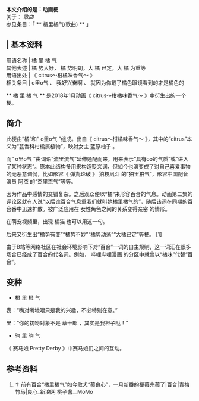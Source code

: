 **本文介绍的是：动画梗**  
关于： _歌曲_  
参见条目：「 ** 橘里橘气(歌曲)  ** 」

|  **基本资料**  
---  
用语名称  |  橘  里  橘  气   
其他表述  |  橘  势大好，  橘  势明朗，大  橘  已定，大  橘  为重等   
用语出处  |  《  citrus～柑橘味香气～  》   
相关条目  |  o里o气  、  我好兴奋啊  、  就因为你戴了橘色眼镜看到的才是橘色的   
  
** 橘  里  橘  气 ** 是2018年1月动画《  citrus～柑橘味香气～  》中衍生出的一个梗。

##  简介

此梗由“橘”和“  o里o气  ”组成。出自《  citrus～柑橘味香气～  》，其中的“citrus”本义为“芸香科柑橘属植物”，映射女主  蓝原柚子
。

而“  o里o气
”由词语“流里流气”延伸通配而来，用来表示“具有oo的气质”或“进入了某种状态”。原本此结构多用来构造贬义词，但如今也演变成了对自己喜爱事物的无恶意调侃，比如形容《
弹丸论破  》  狛枝凪斗  的“狛里狛气”，形容中国配音演员  阿杰  的“杰里杰气”等等。

因为作品中感情的交错复杂。之后观众便以“橘”来形容百合的气息。动画第二集的评论区就有人说“以后谁百合气息重我们就叫她橘里橘气的”，随后该词在同期的百合番中迅速扩散。被广泛应用在
女性角色之间的关系变得亲密  的情形。

在萌宠视频里，出现  橘猫  也可以用这一句。

后来又衍生出“橘势有变”“橘势不妙”“橘势动荡”“大橘已定”等梗。  [1]

由于B站等网络社区在社会环境影响下对“百合”一词的自主规制，这一词汇在很多场合已经成了百合的代名词。例如，  哔哩哔哩漫画
的分区中就曾以“橘味”代替“百合”。

##  变种

  * 橙  里  橙  气 

表：“嘴对嘴地喂只是我的兴趣，不必特别在意。”

里：“你的初吻对象不是  草十郎  ，其实是我橙子哒！”

  * 驹  里  驹  气 

《  赛马娘 Pretty Derby  》中赛马娘们之间的互动。

##  参考资料

  1. ↑  前有百合“橘里橘气”如今败犬“莓良心”，一月新番的梗莓完莓了|百合|青梅竹马|良心_新浪网  桃子酱__MoMo 

